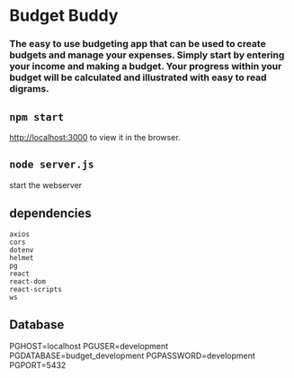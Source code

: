 # Budget Buddy 

### The easy to use budgeting app that can be used to create budgets and manage your expenses. Simply start by entering your income and making a budget. Your progress within your budget will be calculated and illustrated with easy to read digrams.




## `npm start`
 [http://localhost:3000](http://localhost:3000) to view it in the browser.

## `node server.js`
 start the webserver
 
## dependencies
    axios
    cors 
    dotenv 
    helmet 
    pg 
    react 
    react-dom
    react-scripts
    ws
## Database

PGHOST=localhost
PGUSER=development
PGDATABASE=budget_development
PGPASSWORD=development
PGPORT=5432






